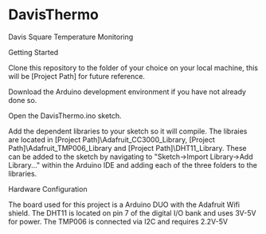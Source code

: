 DavisThermo
===========

Davis Square Temperature Monitoring

Getting Started

Clone this repository to the folder of your choice on your local machine, this will be [Project Path] for future reference.

Download the Arduino development environment if you have not already done so.

Open the DavisThermo.ino sketch.

Add the dependent libraries to your sketch so it will compile. The libraies are located in [Project Path]\Adafruit_CC3000_Library, [Project Path]\Adafruit_TMP006_Library and [Project Path]\DHT11_Library. These can be added to the sketch by navigating to "Sketch->Import Library->Add Library..." within the Arduino IDE and adding each of the three folders to the libraries.

Hardware Configuration

The board used for this project is a Arduino DUO with the Adafruit Wifi shield. The DHT11 is located on pin 7 of the digital I/O bank and uses 3V-5V for power. The TMP006 is connected via I2C and requires 2.2V-5V
